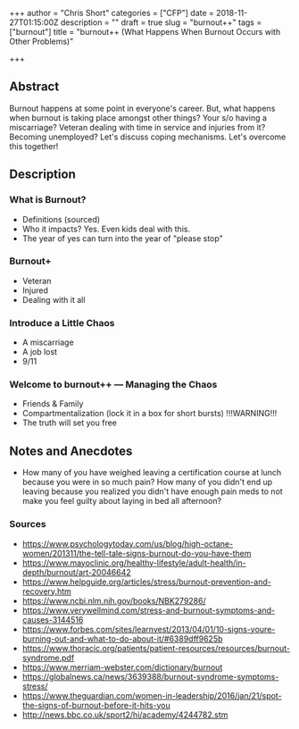 +++
author = "Chris Short"
categories = ["CFP"]
date = 2018-11-27T01:15:00Z
description = ""
draft = true
slug = "burnout++"
tags = ["burnout"]
title = "burnout++ (What Happens When Burnout Occurs with Other Problems)"

+++

## Abstract

Burnout happens at some point in everyone's career. But, what happens when burnout is taking place amongst other things? Your s/o having a miscarriage? Veteran dealing with time in service and injuries from it? Becoming unemployed? Let's discuss coping mechanisms. Let's overcome this together!

## Description

### What is Burnout?

* Definitions (sourced)
* Who it impacts? Yes. Even kids deal with this.
* The year of yes can turn into the year of "please stop"

### Burnout+

* Veteran
* Injured
* Dealing with it all

### Introduce a Little Chaos

* A miscarriage
* A job lost
* 9/11

### Welcome to burnout++ — Managing the Chaos

* Friends & Family
* Compartmentalization (lock it in a box for short bursts) !!!WARNING!!!
* The truth will set you free

## Notes and Anecdotes

* How many of you have weighed leaving a certification course at lunch because you were in so much pain? How many of you didn't end up leaving because you realized you didn't have enough pain meds to not make you feel guilty about laying in bed all afternoon?

### Sources

* https://www.psychologytoday.com/us/blog/high-octane-women/201311/the-tell-tale-signs-burnout-do-you-have-them
* https://www.mayoclinic.org/healthy-lifestyle/adult-health/in-depth/burnout/art-20046642
* https://www.helpguide.org/articles/stress/burnout-prevention-and-recovery.htm
* https://www.ncbi.nlm.nih.gov/books/NBK279286/
* https://www.verywellmind.com/stress-and-burnout-symptoms-and-causes-3144516
* https://www.forbes.com/sites/learnvest/2013/04/01/10-signs-youre-burning-out-and-what-to-do-about-it/#6389dff9625b
* https://www.thoracic.org/patients/patient-resources/resources/burnout-syndrome.pdf
* https://www.merriam-webster.com/dictionary/burnout
* https://globalnews.ca/news/3639388/burnout-syndrome-symptoms-stress/
* https://www.theguardian.com/women-in-leadership/2016/jan/21/spot-the-signs-of-burnout-before-it-hits-you
* http://news.bbc.co.uk/sport2/hi/academy/4244782.stm